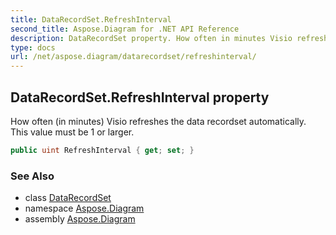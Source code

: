 ```yaml
---
title: DataRecordSet.RefreshInterval
second_title: Aspose.Diagram for .NET API Reference
description: DataRecordSet property. How often in minutes Visio refreshes the data recordset automatically. This value must be 1 or larger
type: docs
url: /net/aspose.diagram/datarecordset/refreshinterval/
---
```

## DataRecordSet.RefreshInterval property

How often (in minutes) Visio refreshes the data recordset automatically. This value must be 1 or larger.

```csharp
public uint RefreshInterval { get; set; }
```

### See Also

* class [DataRecordSet](../)
* namespace [Aspose.Diagram](../../datarecordset/)
* assembly [Aspose.Diagram](../../../)


